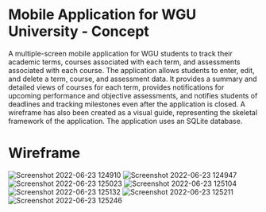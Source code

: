 # Mobile Application for WGU University - Concept

A multiple-screen mobile application for WGU students to track their academic terms, courses associated with each term, and assessments associated with each course. 
The application allows students to enter, edit, and delete a term, course, and assessment data. It provides a summary and detailed views of courses for each term, 
provides notifications for upcoming performance and objective assessments, and notifies students of deadlines and tracking milestones even after the application 
is closed. A wireframe has also been created as a visual guide, representing the skeletal framework of the application. The application uses an SQLite database.

# Wireframe
![Screenshot 2022-06-23 124910](https://user-images.githubusercontent.com/84644999/175375196-21a580b1-57ad-4491-97d5-4c3c376c30dc.png)
![Screenshot 2022-06-23 124947](https://user-images.githubusercontent.com/84644999/175375298-9ed5b8e3-2136-4968-a575-e6bf9530c94a.png)
![Screenshot 2022-06-23 125023](https://user-images.githubusercontent.com/84644999/175375401-0c90b979-2cf2-47d1-96ea-ef5173e37e2d.png)
![Screenshot 2022-06-23 125104](https://user-images.githubusercontent.com/84644999/175375470-ed9011b1-f7ae-4ddb-9db8-f49382e8e73a.png)
![Screenshot 2022-06-23 125132](https://user-images.githubusercontent.com/84644999/175375539-499016ef-aa8c-48dd-8e69-098f8f30ebd9.png)
![Screenshot 2022-06-23 125211](https://user-images.githubusercontent.com/84644999/175375681-c678ddbc-f497-4f2e-b926-49f496f3f987.png)
![Screenshot 2022-06-23 125246](https://user-images.githubusercontent.com/84644999/175375754-02066528-5d04-44ba-8bb4-18c00856ee50.png)
